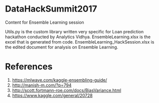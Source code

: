 # DataHackSummit2017
Content for Ensemble Learning session

Utils.py is the custom library written very specific for Loan prediction hackathon conducted by Analytics Vidhya.
EnsembleLearning.xlsx is the excel that is generated from code.
EnsembleLearning_HackSession.xlsx is the edited document for analysis on Ensemble Learning.

# References
1. https://mlwave.com/kaggle-ensembling-guide/
2. http://manish-m.com/?p=794
3. http://scott.fortmann-roe.com/docs/BiasVariance.html
4. https://www.kaggle.com/general/20728
